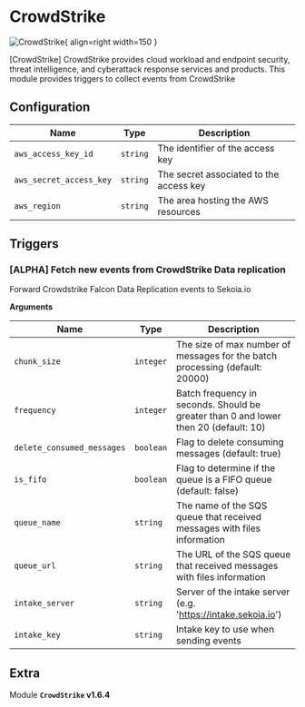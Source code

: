 # CrowdStrike

![CrowdStrike](/assets/playbooks/library/crowdstrike.png){ align=right width=150 }

[CrowdStrike] CrowdStrike provides cloud workload and endpoint security, threat intelligence, and cyberattack response services and products.
 This module provides triggers to collect events from CrowdStrike

## Configuration

| Name      |  Type   |  Description  |
| --------- | ------- | --------------------------- |
| `aws_access_key_id` | `string` | The identifier of the access key |
| `aws_secret_access_key` | `string` | The secret associated to the access key |
| `aws_region` | `string` | The area hosting the AWS resources |

## Triggers

### [ALPHA] Fetch new events from CrowdStrike Data replication

Forward Crowdstrike Falcon Data Replication events to Sekoia.io

**Arguments**

| Name      |  Type   |  Description  |
| --------- | ------- | --------------------------- |
| `chunk_size` | `integer` | The size of max number of messages for the batch processing (default: 20000) |
| `frequency` | `integer` | Batch frequency in seconds. Should be greater than 0 and lower then 20 (default: 10) |
| `delete_consumed_messages` | `boolean` | Flag to delete consuming messages (default: true) |
| `is_fifo` | `boolean` | Flag to determine if the queue is a FIFO queue (default: false) |
| `queue_name` | `string` | The name of the SQS queue that received messages with files information |
| `queue_url` | `string` | The URL of the SQS queue that received messages with files information |
| `intake_server` | `string` | Server of the intake server (e.g. 'https://intake.sekoia.io') |
| `intake_key` | `string` | Intake key to use when sending events |


## Extra

Module **`CrowdStrike` v1.6.4**